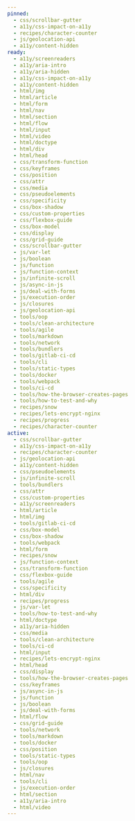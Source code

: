 ```yaml
---
pinned:
  - css/scrollbar-gutter
  - a11y/css-impact-on-a11y
  - recipes/character-counter
  - js/geolocation-api
  - a11y/content-hidden
ready:
  - a11y/screenreaders
  - a11y/aria-intro
  - a11y/aria-hidden
  - a11y/css-impact-on-a11y
  - a11y/content-hidden
  - html/img
  - html/article
  - html/form
  - html/nav
  - html/section
  - html/flow
  - html/input
  - html/video
  - html/doctype
  - html/div
  - html/head
  - css/transform-function
  - css/keyframes
  - css/position
  - css/attr
  - css/media
  - css/pseudoelements
  - css/specificity
  - css/box-shadow
  - css/custom-properties
  - css/flexbox-guide
  - css/box-model
  - css/display
  - css/grid-guide
  - css/scrollbar-gutter
  - js/var-let
  - js/boolean
  - js/function
  - js/function-context
  - js/infinite-scroll
  - js/async-in-js
  - js/deal-with-forms
  - js/execution-order
  - js/closures
  - js/geolocation-api
  - tools/oop
  - tools/clean-architecture
  - tools/agile
  - tools/markdown
  - tools/network
  - tools/bundlers
  - tools/gitlab-ci-cd
  - tools/cli
  - tools/static-types
  - tools/docker
  - tools/webpack
  - tools/ci-cd
  - tools/how-the-browser-creates-pages
  - tools/how-to-test-and-why
  - recipes/snow
  - recipes/lets-encrypt-nginx
  - recipes/progress
  - recipes/character-counter
active:
  - css/scrollbar-gutter
  - a11y/css-impact-on-a11y
  - recipes/character-counter
  - js/geolocation-api
  - a11y/content-hidden
  - css/pseudoelements
  - js/infinite-scroll
  - tools/bundlers
  - css/attr
  - css/custom-properties
  - a11y/screenreaders
  - html/article
  - html/img
  - tools/gitlab-ci-cd
  - css/box-model
  - css/box-shadow
  - tools/webpack
  - html/form
  - recipes/snow
  - js/function-context
  - css/transform-function
  - css/flexbox-guide
  - tools/agile
  - css/specificity
  - html/div
  - recipes/progress
  - js/var-let
  - tools/how-to-test-and-why
  - html/doctype
  - a11y/aria-hidden
  - css/media
  - tools/clean-architecture
  - tools/ci-cd
  - html/input
  - recipes/lets-encrypt-nginx
  - html/head
  - css/display
  - tools/how-the-browser-creates-pages
  - css/keyframes
  - js/async-in-js
  - js/function
  - js/boolean
  - js/deal-with-forms
  - html/flow
  - css/grid-guide
  - tools/network
  - tools/markdown
  - tools/docker
  - css/position
  - tools/static-types
  - tools/oop
  - js/closures
  - html/nav
  - tools/cli
  - js/execution-order
  - html/section
  - a11y/aria-intro
  - html/video
---
```


